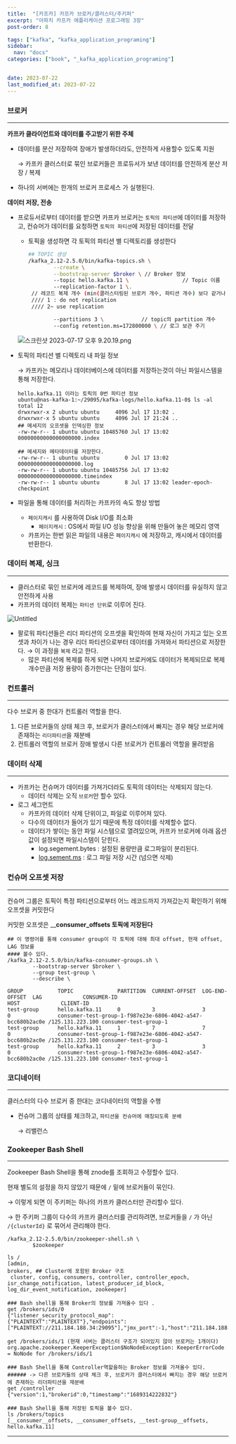 ```yaml
---
title:  "[카프카] 카프카 브로커/클러스터/주키퍼"
excerpt: "아파치 카프카 애플리케이션 프로그래밍 3장"
post-order: 8                                

tags: ["kafka", "kafka_application_programing"]
sidebar:
  nav: "docs"
categories: ["book", "_kafka_application_programing"]


date: 2023-07-22
last_modified_at: 2023-07-22
---
```



### 브로커

---

**카프카 클라이언트와 데이터를 주고받기 위한 주체**

- 데이터를 분산 저장하여 장애가 발생하더라도, 안전하게 사용할수 있도록 지원

  → 카프카 클러스터로 묶인 브로커들은 프로듀서가 보낸 데이터를 안전하게 분산 저장 / 복제

- 하나의 서버에는 한개의 브로커 프로세스 가 실행된다.

**데이터 저장, 전송**

- 프로듀서로부터 데이터를 받으면 카프카 브로커는 `토픽의 파티션`에 데이터를 저장하고, 컨슈머가 데이터를 요청하면 `토픽의 파티션`에 저장된 데이터를 전달
  - 토픽을 생성하면 각 토픽의 파티션 별 디렉토리를 생성한다

    ```bash
    ## TOPIC 생성 
    /kafka_2.12-2.5.0/bin/kafka-topics.sh \
            --create \
            --bootstrap-server $broker \ // Broker 정보
            --topic hello.kafka.11 \                 // Topic 이름
            --replication-factor 1 \.   
     // 레코드 복제 개수 (min(클러스터링된 브로커 개수, 파티션 개수) 보다 같거나 적어야한다)														
     //// 1 : do not replication
     //// 2~ use replication
    
            --partitions 3 \            // topic의 partition 개수
            --config retention.ms=172800000 \ // 로그 보관 주기
    ```

  ![스크린샷 2023-07-17 오후 9.20.19.png](1%20%E1%84%8F%E1%85%A1%E1%84%91%E1%85%B3%E1%84%8F%E1%85%A1%20%E1%84%87%E1%85%B3%E1%84%85%E1%85%A9%E1%84%8F%E1%85%A5%20%E1%84%8F%E1%85%B3%E1%86%AF%E1%84%85%E1%85%A5%E1%84%89%E1%85%B3%E1%84%90%E1%85%A5%20%E1%84%8C%E1%85%AE%E1%84%8F%E1%85%B5%E1%84%91%E1%85%A5%20f188bb3d608c4eb09608d0182472a3d8/%25E1%2584%2589%25E1%2585%25B3%25E1%2584%258F%25E1%2585%25B3%25E1%2584%2585%25E1%2585%25B5%25E1%2586%25AB%25E1%2584%2589%25E1%2585%25A3%25E1%2586%25BA_2023-07-17_%25E1%2584%258B%25E1%2585%25A9%25E1%2584%2592%25E1%2585%25AE_9.20.19.png)

- 토픽의 파티션 별 디렉토리 내 파일 정보

  → 카프카는 메모리나 데이터베이스에 데이터를 저장하는것이 아닌 파일시스템을 통해 저장한다.

    ```
    hello.kafka.11 이라는 토픽의 0번 파티션 정보
    ubuntu@nas-kafka-1:~/29095/kafka-logs/hello.kafka.11-0$ ls -al
    total 12
    drwxrwxr-x 2 ubuntu ubuntu     4096 Jul 17 13:02 .
    drwxrwxr-x 5 ubuntu ubuntu     4096 Jul 17 21:24 ..
    ## 메세지의 오프셋을 인덱싱한 정보
    -rw-rw-r-- 1 ubuntu ubuntu 10485760 Jul 17 13:02 00000000000000000000.index
    
    ## 메세지와 메타데이터를 저장한다. 
    -rw-rw-r-- 1 ubuntu ubuntu        0 Jul 17 13:02 00000000000000000000.log
    -rw-rw-r-- 1 ubuntu ubuntu 10485756 Jul 17 13:02 00000000000000000000.timeindex
    -rw-rw-r-- 1 ubuntu ubuntu        8 Jul 17 13:02 leader-epoch-checkpoint
    ```

- 파일을 통해 데이터를 처리하는 카프카의 속도 향상 방법
  - `페이지캐시` 를 사용하여 Disk I/O를 최소화
    - `페이지캐시` : OS에서 파일 I/O 성능 향상을 위해 만들어 놓은 메모리 영역
  - 카프카는 한번 읽은 파일의 내용은 `페이지캐시` 에 저장하고, 캐시에서 데이터를 반환한다.

### **데이터 복제, 싱크**

---

- 클러스터로 묶인 브로커에 레코드를 복제하여, 장애 발생시 데이터를 유실하지 않고 안전하게 사용
- 카프카의 데이터 복제는 `파티션 단위`로 이루어 진다.

![Untitled](1%20%E1%84%8F%E1%85%A1%E1%84%91%E1%85%B3%E1%84%8F%E1%85%A1%20%E1%84%87%E1%85%B3%E1%84%85%E1%85%A9%E1%84%8F%E1%85%A5%20%E1%84%8F%E1%85%B3%E1%86%AF%E1%84%85%E1%85%A5%E1%84%89%E1%85%B3%E1%84%90%E1%85%A5%20%E1%84%8C%E1%85%AE%E1%84%8F%E1%85%B5%E1%84%91%E1%85%A5%20f188bb3d608c4eb09608d0182472a3d8/Untitled.png)

- 팔로워 파티션들은 리더 파티션의 오프셋을 확인하여 현재 자신이 가지고 있는 오프셋과 차이가 나는 경우 리더 파티션으로부터 데이터를 가져와서 파티션으로 저장한다. → 이 과정을 `복제` 라고 한다.
  - 많은 파티션에 복제를 하게 되면 나머지 브로커에도 데이터가 복제되므로 복제 개수만큼 저장 용량이 증가한다는 단점이 있다.

### 컨트롤러

---

다수 브로커 중 한대가 컨트롤러 역할을 한다.

1. 다른 브로커들의 상태 체크 후, 브로커가 클러스터에서 빠지는 경우 해당 브로커에 존재하는 `리더파티션`을 재분배
2. 컨트롤러 역할의 브로커 장애 발생시 다른 브로커가 컨트롤러 역할을 물려받음

### 데이터 삭제

---

- 카프카는 컨슈머가 데이터를 가져가더라도 토픽의 데이터는 삭제되지 않는다.
  - 데이터 삭제는 오직 `브로커`만 할수 있다.
- 로그 세그먼트
  - 카프카의 데이터 삭제 단위이고, 파일로 이루어져 있다.
  - 다수의 데이터가 들어가 있기 때문에 특정 데이터를 삭제할수 없다.
  - 데이터가 쌓이는 동안 파일 시스템으로 열려있으며, 카프카 브로커에 아래 옵션값이 설정되면 파일시스템이 닫힌다.
    - log.segement.bytes : 설정된 용량만큼 로그파일이 분리된다.
    - [log.sement.ms](http://log.sement.ms) : 로그 파일 저장 시간 (넘으면 삭제)

### 컨슈머 오프셋 저장

---

컨슈머 그룹은 토픽이 특정 파티션으로부터 어느 레코드까지 가져갔는지 확인하기 위해 오프셋을 커밋한다

커밋한 오프셋은 __**consumer_offsets 토픽에 저장된다**

```
## 이 명령어를 통해 consumer group이 각 토픽에 대해 최대 offset, 현재 offset, LAG 정보를 
#### 볼수 있다. 
/kafka_2.12-2.5.0/bin/kafka-consumer-groups.sh \
        --bootstrap-server $broker \
        --group test-group \
        --describe \

GROUP           TOPIC              PARTITION  CURRENT-OFFSET  LOG-END-OFFSET  LAG             CONSUMER-ID                                                HOST             CLIENT-ID
test-group      hello.kafka.11     0          3               3               0               consumer-test-group-1-f987e23e-6806-4042-a547-bcc680b2ac0e /125.131.223.100 consumer-test-group-1
test-group      hello.kafka.11     1          7               7               0               consumer-test-group-1-f987e23e-6806-4042-a547-bcc680b2ac0e /125.131.223.100 consumer-test-group-1
test-group      hello.kafka.11     2          3               3               0               consumer-test-group-1-f987e23e-6806-4042-a547-bcc680b2ac0e /125.131.223.100 consumer-test-group-1
```

### 코디네이터

---

클러스터의 다수 브로커 중 한대는 코디네이터의 역할을 수행

- 컨슈머 그룹의 상태를 체크하고, `파티션을 컨슈머에 매칭되도록 분배`

  → 리밸런스


### Zookeeper Bash Shell

---

Zookeeper Bash Shell을 통해 znode를 조회하고 수정할수 있다.

현재 별도의 설정을 하지 않았기 때문에 `/` 밑에 브로커들이 묶인다.

→ 이렇게 되면 이 주키퍼는 하나의 카프카 클러스터만 관리할수 있다.

→ 한 주키퍼 그룹이 다수의 카프카 클러스터를 관리하려면, 브로커들을 `/` 가 아닌 `/{clusterId}` 로 묶어서 관리해야 한다.

```
/kafka_2.12-2.5.0/bin/zookeeper-shell.sh \
        $zookeeper
```

```
ls /
[admin, 
brokers, ## Cluster에 포함된 Broker 구조 
 cluster, config, consumers, controller, controller_epoch, isr_change_notification, latest_producer_id_block, log_dir_event_notification, zookeeper]
```

```
### Bash shell을 통해 Broker의 정보를 가져올수 있다 .
get /brokers/ids/0
{"listener_security_protocol_map":{"PLAINTEXT":"PLAINTEXT"},"endpoints":["PLAINTEXT://211.184.188.34:29095"],"jmx_port":-1,"host":"211.184.188.34","timestamp":"1689314222751","port":29095,"version":4}

get /brokers/ids/1 (현재 서버는 클러스터 구조가 되어있지 않아 브로커는 1개이다)
org.apache.zookeeper.KeeperException$NoNodeException: KeeperErrorCode = NoNode for /brokers/ids/1
```

```
### Bash Shell을 통해 Controller역할을하는 Broker 정보를 가져올수 있다. 
###### -> 다른 브로커들의 상태 체크 후, 브로커가 클러스터에서 빠지는 경우 해당 브로커에 존재하는 리더파티션을 재분배
get /controller
{"version":1,"brokerid":0,"timestamp":"1689314222832"}
```

```
### Bash Shell을 통해 저장된 토픽을 볼수 있다. 
ls /brokers/topics
[__consumer__offsets, __consumer_offsets, __test-group__offsets, hello.kafka.11]
```

---